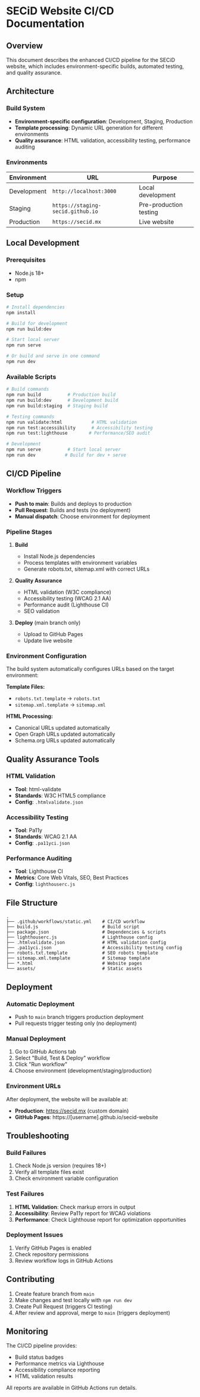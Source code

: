 # SECiD Website CI/CD Documentation

## Overview

This document describes the enhanced CI/CD pipeline for the SECiD website, which includes environment-specific builds, automated testing, and quality assurance.

## Architecture

### Build System
- **Environment-specific configuration**: Development, Staging, Production
- **Template processing**: Dynamic URL generation for different environments
- **Quality assurance**: HTML validation, accessibility testing, performance auditing

### Environments

| Environment | URL | Purpose |
|-------------|-----|---------|
| Development | `http://localhost:3000` | Local development |
| Staging | `https://staging-secid.github.io` | Pre-production testing |
| Production | `https://secid.mx` | Live website |

## Local Development

### Prerequisites
- Node.js 18+ 
- npm

### Setup
```bash
# Install dependencies
npm install

# Build for development
npm run build:dev

# Start local server
npm run serve

# Or build and serve in one command
npm run dev
```

### Available Scripts

```bash
# Build commands
npm run build          # Production build
npm run build:dev      # Development build  
npm run build:staging  # Staging build

# Testing commands
npm run validate:html           # HTML validation
npm run test:accessibility      # Accessibility testing
npm run test:lighthouse        # Performance/SEO audit

# Development
npm run serve          # Start local server
npm run dev           # Build for dev + serve
```

## CI/CD Pipeline

### Workflow Triggers
- **Push to main**: Builds and deploys to production
- **Pull Request**: Builds and tests (no deployment)
- **Manual dispatch**: Choose environment for deployment

### Pipeline Stages

1. **Build**
   - Install Node.js dependencies
   - Process templates with environment variables
   - Generate robots.txt, sitemap.xml with correct URLs

2. **Quality Assurance**
   - HTML validation (W3C compliance)
   - Accessibility testing (WCAG 2.1 AA)
   - Performance audit (Lighthouse CI)
   - SEO validation

3. **Deploy** (main branch only)
   - Upload to GitHub Pages
   - Update live website

### Environment Configuration

The build system automatically configures URLs based on the target environment:

**Template Files:**
- `robots.txt.template` → `robots.txt`
- `sitemap.xml.template` → `sitemap.xml`

**HTML Processing:**
- Canonical URLs updated automatically
- Open Graph URLs updated automatically  
- Schema.org URLs updated automatically

## Quality Assurance Tools

### HTML Validation
- **Tool**: html-validate
- **Standards**: W3C HTML5 compliance
- **Config**: `.htmlvalidate.json`

### Accessibility Testing
- **Tool**: Pa11y
- **Standards**: WCAG 2.1 AA
- **Config**: `.pa11yci.json`

### Performance Auditing
- **Tool**: Lighthouse CI
- **Metrics**: Core Web Vitals, SEO, Best Practices
- **Config**: `lighthouserc.js`

## File Structure

```
.
├── .github/workflows/static.yml    # CI/CD workflow
├── build.js                        # Build script
├── package.json                    # Dependencies & scripts
├── lighthouserc.js                 # Lighthouse config
├── .htmlvalidate.json              # HTML validation config
├── .pa11yci.json                   # Accessibility testing config
├── robots.txt.template             # SEO robots template
├── sitemap.xml.template            # Sitemap template
├── *.html                          # Website pages
└── assets/                         # Static assets
```

## Deployment

### Automatic Deployment
- Push to `main` branch triggers production deployment
- Pull requests trigger testing only (no deployment)

### Manual Deployment  
1. Go to GitHub Actions tab
2. Select "Build, Test & Deploy" workflow
3. Click "Run workflow"
4. Choose environment (development/staging/production)

### Environment URLs
After deployment, the website will be available at:
- **Production**: https://secid.mx (custom domain)
- **GitHub Pages**: https://[username].github.io/secid-website

## Troubleshooting

### Build Failures
1. Check Node.js version (requires 18+)
2. Verify all template files exist
3. Check environment variable configuration

### Test Failures
1. **HTML Validation**: Check markup errors in output
2. **Accessibility**: Review Pa11y report for WCAG violations
3. **Performance**: Check Lighthouse report for optimization opportunities

### Deployment Issues
1. Verify GitHub Pages is enabled
2. Check repository permissions
3. Review workflow logs in GitHub Actions

## Contributing

1. Create feature branch from `main`
2. Make changes and test locally with `npm run dev`
3. Create Pull Request (triggers CI testing)
4. After review and approval, merge to `main` (triggers deployment)

## Monitoring

The CI/CD pipeline provides:
- Build status badges
- Performance metrics via Lighthouse
- Accessibility compliance reporting
- HTML validation results

All reports are available in GitHub Actions run details.